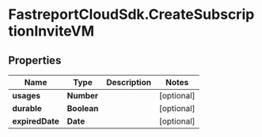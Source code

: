 # FastreportCloudSdk.CreateSubscriptionInviteVM

## Properties

Name | Type | Description | Notes
------------ | ------------- | ------------- | -------------
**usages** | **Number** |  | [optional] 
**durable** | **Boolean** |  | [optional] 
**expiredDate** | **Date** |  | [optional] 


